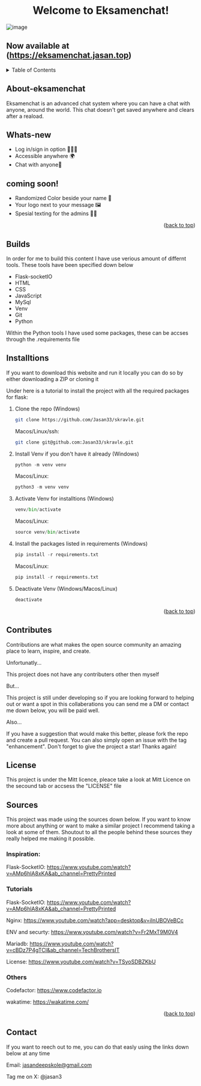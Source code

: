 <a id="readme-top"></a>
<h1 align="center"> Welcome to Eksamenchat! </h1>
<p align="center">

![image](https://github.com/user-attachments/assets/1e8b7178-4697-4c63-8ac2-a0961b8a33b3)



## Now available at (https://eksamenchat.jasan.top)



<details>
  <summary>Table of Contents</summary>
  <ol>
    <li>
      <a href="#about-eksamenchat">About The Project</a>
    <li>
      <a href="#getting-started">Getting Started</a>
      <ul>
        <li><a href="#whats-new">Whats-new</a></li>
        <li><a href="#coming-soon">Coming soon</a></li>
      </ul>
    </li>
    <li><a href="#builds">Buildings</a></li>
    <li><a href="#installtions">How to install</a></li>
    <li><a href="#contributes">Countributers</a></li>
    <li><a href="#license">Licens</a></li>
    <li><a href="#sources">sources</a></li>
    <li><a href="#contact">Contact</a></li>
  </ol>
</details>


 
## About-eksamenchat
Eksamenchat is an advanced chat system where you can have a chat with anyone, around the world. This chat doesn't get saved anywhere and clears after a reaload. 
 
## Whats-new
- Log in/sign in option 🙋🏻‍♀️
- Accessible anywhere 🌍
- Chat with anyone👋

 
## coming soon!
- Randomized Color beside your name 🎨
- Your logo next to your message 🖼️
- Spesial texting for the admins 👨‍💼



<p align="right">(<a href="#readme-top">back to top</a>)</p>

## Builds

In order for me to build this content I have use verious amount of differnt tools. These tools have been specified down below
* Flask-socketIO
* HTML
* CSS
* JavaScript
* MySql
* Venv
* Git
* Python



Within the Python tools I have used some packages, these can be accses through the .requirements file


## Installtions

If you want to download this website and run it locally you can do so by either downloading a ZIP or cloning it

Under here is a tutorial to install the project with all the required packages for flask:


1. Clone the repo
    (Windows)
   ```sh
   git clone https://github.com/Jasan33/skravle.git
   ```
    Macos/Linux/ssh:
   ```sh
   git clone git@github.com:Jasan33/skravle.git
   ```
2. Install Venv if you don't have it already
    (Windows)
    ```py
    python -m venv venv
    ```
    Macos/Linux:
    ```py
    python3 -m venv venv
    ```
3. Activate Venv for installtions
    (Windows)
    ```py
    venv/bin/activate
    ```
    Macos/Linux:
    ```py
    source venv/bin/activate
    ```
4. Install the packages listed in requirements
    (Windows)
    ```py
    pip install -r requirements.txt
    ```
    Macos/Linux:
    ```py
    pip install -r requirements.txt
    ```

5. Deactivate Venv
    (Windows/Macos/Linux)
    ```powershell
    deactivate
    ```

<p align="right">(<a href="#readme-top">back to top</a>)</p>

## Contributes

Contributions are what makes the open source community an amazing place to learn, inspire, and create.

Unfortunatly...

This project does not have any contributers other then myself

But...

This project is still under developing so if you are looking forward to helping out or want a spot in this collaberations
you can send me a DM or contact me down below, you will be paid well. 


Also...


If you have a suggestion that would make this better, please fork the repo and create a pull request. You can also simply open an issue with the tag "enhancement". Don't forget to give the project a star! Thanks again!


## License
This project is under the Mitt licence, pleace take a look at Mitt Licence on the secound tab or accsess the "LICENSE" file


## Sources

This project was made using the sources down below. If you want to know more about anything or want to make a similar project I recommend taking a look at some of them. Shoutout to all the people behind these sources they really helped me making it possible.


### Inspiration:
  Flask-SocketIO: https://www.youtube.com/watch?v=AMp6hlA8xKA&ab_channel=PrettyPrinted


### Tutorials
  Flask-SocketIO: https://www.youtube.com/watch?v=AMp6hlA8xKA&ab_channel=PrettyPrinted

  Nginx: https://www.youtube.com/watch?app=desktop&v=iInUBOVeBCc

  ENV and securty: https://www.youtube.com/watch?v=Fr2MxT9M0V4

  Mariadb: https://www.youtube.com/watch?v=cBDz7P4gTCI&ab_channel=TechBrothersIT

  License: https://www.youtube.com/watch?v=TSyoSDBZKbU


### Others
  Codefactor: https://www.codefactor.io

  wakatime: https://wakatime.com/




<p align="right">(<a href="#readme-top">back to top</a>)</p>


## Contact

If you want to reech out to me, you can do that easly using the links down below at any time

Email: jasandeepskole@gmail.com

Tag me on X: @jasan3
